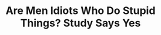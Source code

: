 ---
categories: all_articles
provider_display: "www.npr.org"
provider_name: "www.npr.org"
favicon_url: http://www.npr.org/favicon.ico
title: "Are Men Idiots Who Do Stupid Things? Study Says Yes"
published: 2014-12-25
source: http://www.npr.org/blogs/thetwo-way/2014/12/12/370414365/are-men-idiots-who-do-stupid-things-study-says-yes
thumbnail: http://media.npr.org/assets/img/2014/12/12/ap09020408917-cd56dc7bbd4c30d35245ae31649fad8b9fa6b454.jpg?s=1400
---